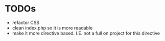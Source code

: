 TODOs
============

* refactor CSS
* clean index.php so it is more readable
* make it more directive based. I.E. not a full on project for this directive
